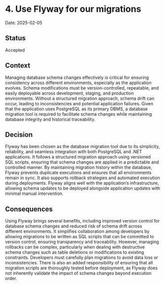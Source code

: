 # 4. Use Flyway for our migrations

Date: 2025-02-05

## Status

Accepted

## Context
Managing database schema changes effectively is critical for ensuring consistency across different environments, especially as the application evolves. Schema modifications must be version-controlled, repeatable, and easily deployable across development, staging, and production environments. Without a structured migration approach, schema drift can occur, leading to inconsistencies and potential application failures. Given that the application uses PostgreSQL as its primary DBMS, a database migration tool is required to facilitate schema changes while maintaining database integrity and historical traceability.

## Decision
Flyway has been chosen as the database migration tool due to its simplicity, reliability, and seamless integration with both PostgreSQL and .NET applications. It follows a structured migration approach using versioned SQL scripts, ensuring that schema changes are applied in a predictable and controlled manner. By maintaining migration history within the database, Flyway prevents duplicate executions and ensures that all environments remain in sync. It also supports rollback strategies and automated execution during deployments. Flyway aligns well with the application’s infrastructure, allowing schema updates to be deployed alongside application updates with minimal manual intervention.

## Consequences
Using Flyway brings several benefits, including improved version control for database schema changes and reduced risk of schema drift across different environments. It simplifies collaboration among developers by allowing migrations to be written as SQL scripts that can be committed to version control, ensuring transparency and traceability.  However, managing rollbacks can be complex, particularly when dealing with destructive schema changes such as table deletions or modifications to existing constraints. Developers must carefully plan migrations to avoid data loss or inconsistencies. There is also an added responsibility of ensuring that all migration scripts are thoroughly tested before deployment, as Flyway does not inherently validate the impact of schema changes beyond execution order.
